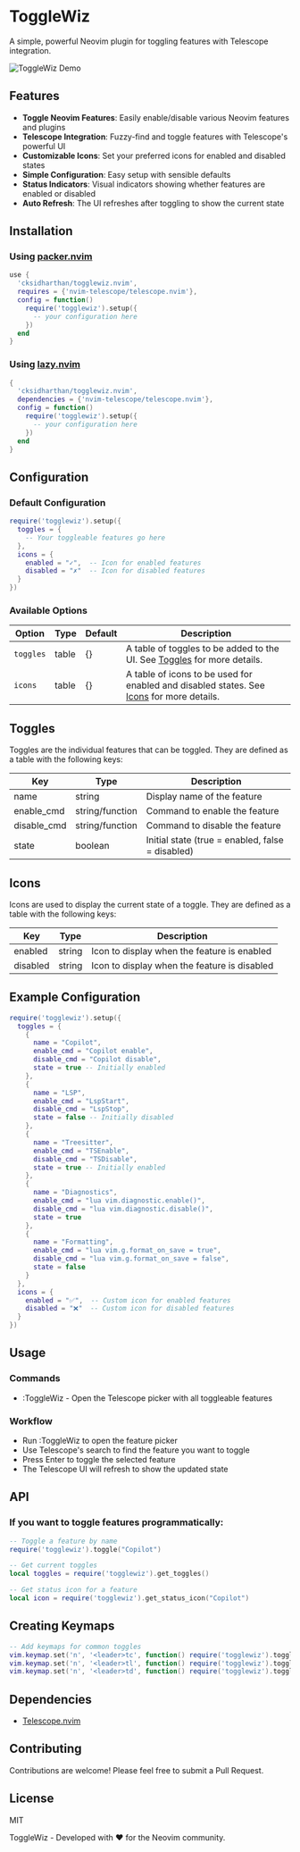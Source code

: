 # ToggleWiz

A simple, powerful Neovim plugin for toggling features with Telescope integration.

![ToggleWiz Demo](https://i.imgur.com/placeholder.gif)

## Features

- **Toggle Neovim Features**: Easily enable/disable various Neovim features and plugins
- **Telescope Integration**: Fuzzy-find and toggle features with Telescope's powerful UI
- **Customizable Icons**: Set your preferred icons for enabled and disabled states
- **Simple Configuration**: Easy setup with sensible defaults
- **Status Indicators**: Visual indicators showing whether features are enabled or disabled
- **Auto Refresh**: The UI refreshes after toggling to show the current state

## Installation

### Using [packer.nvim](https://github.com/wbthomason/packer.nvim)

```lua
use {
  'cksidharthan/togglewiz.nvim',
  requires = {'nvim-telescope/telescope.nvim'},
  config = function()
    require('togglewiz').setup({
      -- your configuration here
    })
  end
}
```

### Using [lazy.nvim](https://github.com/folke/lazy.nvim)

```lua
{
  'cksidharthan/togglewiz.nvim',
  dependencies = {'nvim-telescope/telescope.nvim'},
  config = function()
    require('togglewiz').setup({
      -- your configuration here
    })
  end
}
```

## Configuration

### Default Configuration

```lua
require('togglewiz').setup({
  toggles = {
    -- Your toggleable features go here
  },
  icons = {
    enabled = "✓",  -- Icon for enabled features
    disabled = "✗"  -- Icon for disabled features
  }
})
```

### Available Options

| Option    | Type  | Default | Description                                                                                        |
| --------- | ----- | ------- | -------------------------------------------------------------------------------------------------- |
| `toggles` | table | {}      | A table of toggles to be added to the UI. See [Toggles](#toggles) for more details.                |
| `icons`   | table | {}      | A table of icons to be used for enabled and disabled states. See [Icons](#icons) for more details. |

## Toggles

Toggles are the individual features that can be toggled. They are defined as a table with the following keys:

| Key         | Type            | Description                                      |
| ----------- | --------------- | ------------------------------------------------ |
| name        | string          | Display name of the feature                      |
| enable_cmd  | string/function | Command to enable the feature                    |
| disable_cmd | string/function | Command to disable the feature                   |
| state       | boolean         | Initial state (true = enabled, false = disabled) |

## Icons

Icons are used to display the current state of a toggle. They are defined as a table with the following keys:

| Key         | Type            | Description                                      |
| ----------- | --------------- | ------------------------------------------------ |
| enabled     | string          | Icon to display when the feature is enabled      |
| disabled    | string          | Icon to display when the feature is disabled     |

## Example Configuration

```lua
require('togglewiz').setup({
  toggles = {
    {
      name = "Copilot",
      enable_cmd = "Copilot enable",
      disable_cmd = "Copilot disable",
      state = true -- Initially enabled
    },
    {
      name = "LSP",
      enable_cmd = "LspStart",
      disable_cmd = "LspStop",
      state = false -- Initially disabled
    },
    {
      name = "Treesitter",
      enable_cmd = "TSEnable",
      disable_cmd = "TSDisable",
      state = true -- Initially enabled
    },
    {
      name = "Diagnostics",
      enable_cmd = "lua vim.diagnostic.enable()",
      disable_cmd = "lua vim.diagnostic.disable()",
      state = true
    },
    {
      name = "Formatting",
      enable_cmd = "lua vim.g.format_on_save = true",
      disable_cmd = "lua vim.g.format_on_save = false",
      state = false
    }
  },
  icons = {
    enabled = "✅",  -- Custom icon for enabled features
    disabled = "❌"  -- Custom icon for disabled features
  }
})
```

## Usage
### Commands
- :ToggleWiz - Open the Telescope picker with all toggleable features

### Workflow
- Run :ToggleWiz to open the feature picker
- Use Telescope's search to find the feature you want to toggle
- Press Enter to toggle the selected feature
- The Telescope UI will refresh to show the updated state

## API
### If you want to toggle features programmatically:
```lua
-- Toggle a feature by name
require('togglewiz').toggle("Copilot")

-- Get current toggles
local toggles = require('togglewiz').get_toggles()

-- Get status icon for a feature
local icon = require('togglewiz').get_status_icon("Copilot")
```

## Creating Keymaps
```lua
-- Add keymaps for common toggles
vim.keymap.set('n', '<leader>tc', function() require('togglewiz').toggle("Copilot") end, { desc = "Toggle Copilot" })
vim.keymap.set('n', '<leader>tl', function() require('togglewiz').toggle("LSP") end, { desc = "Toggle LSP" })
vim.keymap.set('n', '<leader>td', function() require('togglewiz').toggle("Diagnostics") end, { desc = "Toggle Diagnostics" })
```

## Dependencies
- [Telescope.nvim](https://github.com/nvim-telescope/telescope.nvim)

## Contributing
Contributions are welcome! Please feel free to submit a Pull Request.

## License
MIT 

ToggleWiz - Developed with ❤️ for the Neovim community.
